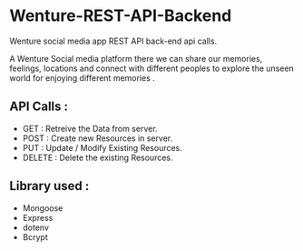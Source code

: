 # Wenture-REST-API-Backend
Wenture social media app REST API back-end api calls.

A Wenture Social media platform there we can share our memories, feelings, locations and connect with different peoples to explore the unseen world for enjoying different memories .

## **API Calls :**
- GET : Retreive the Data from server.
- POST : Create new Resources in server.
- PUT : Update / Modify Existing Resources.
- DELETE : Delete the existing Resources.

## **Library used :**
- Mongoose
- Express
- dotenv
- Bcrypt
